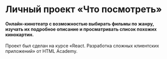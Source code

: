 # Личный проект «Что посмотреть»
#### Онлайн-кинотеатр с возможностью выбирать фильмы по жанру, изучать их подробное описание и просматривать список похожих кинокартин.
Проект был сделан на курсе «React. Разработка сложных клиентских приложений» от HTML Academy. 
